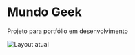 # Mundo Geek
Projeto para portfólio em desenvolvimento

![Layout atual](https://github.com/MarcosWolf/mundogeek/assets/26293082/c6341a1d-76e6-40c4-96b8-2db73f0cdebc)
